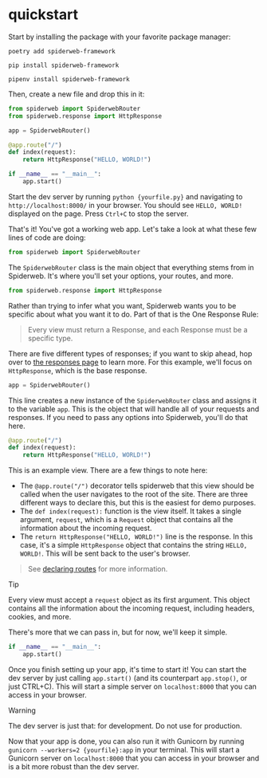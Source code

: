 # quickstart

Start by installing the package with your favorite package manager:

<!-- tabs:start -->

<!-- tab:poetry -->

```shell
poetry add spiderweb-framework
```

<!-- tab:pip -->

```shell
pip install spiderweb-framework
```

<!-- tab:pipenv -->

```shell
pipenv install spiderweb-framework
```

<!-- tabs:end -->

Then, create a new file and drop this in it:

```python
from spiderweb import SpiderwebRouter
from spiderweb.response import HttpResponse

app = SpiderwebRouter()

@app.route("/")
def index(request):
    return HttpResponse("HELLO, WORLD!")

if __name__ == "__main__":
    app.start()
```

Start the dev server by running `python {yourfile.py}` and navigating to `http://localhost:8000/` in your browser. You should see `HELLO, WORLD!` displayed on the page. Press `Ctrl+C` to stop the server.

That's it! You've got a working web app. Let's take a look at what these few lines of code are doing:

```python
from spiderweb import SpiderwebRouter
```

The `SpiderwebRouter` class is the main object that everything stems from in Spiderweb. It's where you'll set your options, your routes, and more.

```python
from spiderweb.response import HttpResponse
```

Rather than trying to infer what you want, Spiderweb wants you to be specific about what you want it to do. Part of that is the One Response Rule:

> Every view must return a Response, and each Response must be a specific type.

There are five different types of responses; if you want to skip ahead, hop over to [the responses page](responses.md) to learn more. For this example, we'll focus on `HttpResponse`, which is the base response.

```python
app = SpiderwebRouter()
```

This line creates a new instance of the `SpiderwebRouter` class and assigns it to the variable `app`. This is the object that will handle all of your requests and responses. If you need to pass any options into Spiderweb, you'll do that here.

```python
@app.route("/")
def index(request):
    return HttpResponse("HELLO, WORLD!")
```

This is an example view. There are a few things to note here:

- The `@app.route("/")` decorator tells spiderweb that this view should be called when the user navigates to the root of the site. There are three different ways to declare this, but this is the easiest for demo purposes.
- The `def index(request):` function is the view itself. It takes a single argument, `request`, which is a `Request` object that contains all the information about the incoming request.
- The `return HttpResponse("HELLO, WORLD!")` line is the response. In this case, it's a simple `HttpResponse` object that contains the string `HELLO, WORLD!`. This will be sent back to the user's browser.

> See [declaring routes](routes.md) for more information.

> [!TIP]
> Every view must accept a `request` object as its first argument. This object contains all the information about the incoming request, including headers, cookies, and more.
> 
> There's more that we can pass in, but for now, we'll keep it simple.

```python
if __name__ == "__main__":
    app.start()
```

Once you finish setting up your app, it's time to start it! You can start the dev server by just calling `app.start()` (and its counterpart `app.stop()`, or just CTRL+C). This will start a simple server on `localhost:8000` that you can access in your browser.

> [!WARNING]
> The dev server is just that: for development. Do not use for production.

Now that your app is done, you can also run it with Gunicorn by running `gunicorn --workers=2 {yourfile}:app` in your terminal. This will start a Gunicorn server on `localhost:8000` that you can access in your browser and is a bit more robust than the dev server.
